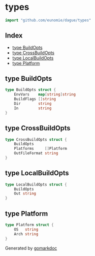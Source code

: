 <!-- gomarkdoc:embed:start -->

<!-- Code generated by gomarkdoc. DO NOT EDIT -->

# types

```go
import "github.com/eunomie/dague/types"
```

## Index

- [type BuildOpts](<#type-buildopts>)
- [type CrossBuildOpts](<#type-crossbuildopts>)
- [type LocalBuildOpts](<#type-localbuildopts>)
- [type Platform](<#type-platform>)


## type BuildOpts

```go
type BuildOpts struct {
    EnvVars    map[string]string
    BuildFlags []string
    Dir        string
    In         string
}
```

## type CrossBuildOpts

```go
type CrossBuildOpts struct {
    BuildOpts
    Platforms     []Platform
    OutFileFormat string
}
```

## type LocalBuildOpts

```go
type LocalBuildOpts struct {
    BuildOpts
    Out string
}
```

## type Platform

```go
type Platform struct {
    OS   string
    Arch string
}
```



Generated by [gomarkdoc](<https://github.com/princjef/gomarkdoc>)


<!-- gomarkdoc:embed:end -->